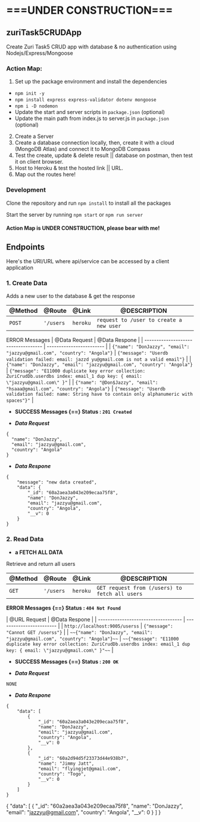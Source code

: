 # ===UNDER CONSTRUCTION===

## zuriTask5CRUDApp
Create Zuri Task5 CRUD app with database &amp; no authentication using Nodejs/Express/Mongoose

### Action Map:

1. Set up the package environment and install the dependencies
- `npm init -y`
- `npm install express express-validator dotenv mongoose`
- `npm i -D nodemon`
- Update the start and server scripts in `package.json` (optional)
- Update the main path from index.js to server.js in `package.json` (optional)
2. Create a Server
3. Create a database connection locally, then, create it with a cloud (MongoDB Atlas) and connect it to MongoDB Compass
4. Test the create, update & delete result || database on postman, then test it on client browser.
5. Host to Heroku & test the hosted link || URL.
6. Map out the routes here!

### Development
Clone the repository and run `npm install` to install all the packages

Start the server by running `npm start` or `npm run server`

#### Action Map is UNDER CONSTRUCTION, please bear with me!

## Endpoints

Here's the URI/URL where api/service can be accessed by a client application
### 1. Create Data

Adds a new user to the database & get the response

| @Method  | @Route   | @Link     | @DESCRIPTION                            | 
| -------- | ------   | --------- | ------------------------                |
| `POST`   | `'/users`| `heroku`  | `request to /user to create a new user` | 

ERROR Messages
| @Data Request                                   | @Data Respone                                                                             |
| -----------------------------------             | ------------------------                                                                  |
| ```{"name": "DonJazzy", "email": "jazzyu@gmail.com", "country": "Angola"}``` | ```{"message": "Userdb validation failed: email: jazzd yu@gmail.com is not a valid email"}``` |
| ```{"name": "DonJazzy", "email": "jazzyu@gmail.com", "country": "Angola"}``` | ```{"message": "E11000 duplicate key error collection: ZuriCrudDb.userdbs index: email_1 dup key: { email: \"jazzyu@gmail.com\" }"``` |
| ```{"name": "@Don$Jazzy", "email": "hsaaa@gmail.com", "country": "Angola"}``` | ```{"message": "Userdb validation failed: name: String have to contain only alphanumeric with spaces"}"``` |

- **SUCCESS Messages {==} Status : `201 Created`**
  
- ***Data Request***
```
{
  "name": "DonJazzy",
  "email": "jazzyu@gmail.com",
  "country": "Angola"
}
```
- ***Data Respone***
```
{
    "message": "new data created",
    "data": {
        "_id": "60a2aea3a043e209ecaa75f8",
        "name": "DonJazzy",
        "email": "jazzyu@gmail.com",
        "country": "Angola",
        "__v": 0
    }
}
```



### 2. Read Data

- **a FETCH ALL DATA**
<p>Retrieve and return all users</p>

| @Method  | @Route   | @Link     | @DESCRIPTION                            | 
| -------- | ------   | --------- | ------------------------                |
| `GET`   | `'/users`| `heroku`   | `GET request from (/users) to fetch all users` | 

**<p>ERROR Messages {==} Status : `404 Not Found`</p>**
| @URL Request                                   | @Data Respone                                                                             |
| -----------------------------------             | ------------------------                                                                  |
| ```http://localhost:9005/userss``` | ```{"message": "Cannot GET /userss"}``` |
| ```~~{"name": "DonJazzy", "email": "jazzyu@gmail.com", "country": "Angola"}~~``` | ```~~{"message": "E11000 duplicate key error collection: ZuriCrudDb.userdbs index: email_1 dup key: { email: \"jazzyu@gmail.com\" }"~~``` |

- **SUCCESS Messages {==} Status : `200 OK`**
  
- ***Data Request***
```
NONE
```
- ***Data Respone***
```
{
    "data": [
        {
            "_id": "60a2aea3a043e209ecaa75f8",
            "name": "DonJazzy",
            "email": "jazzyu@gmail.com",
            "country": "Angola",
            "__v": 0
        },
        {
            "_id": "60a2d94d5f23373d44e938b7",
            "name": "Jimmy Jatt",
            "email": "flyingjet@gmail.com",
            "country": "Togo",
            "__v": 0
        }
    ]
}
```




{
    "data": [
        {
            "_id": "60a2aea3a043e209ecaa75f8",
            "name": "DonJazzy",
            "email": "jazzyu@gmail.com",
            "country": "Angola",
            "__v": 0
        }
    ]
}